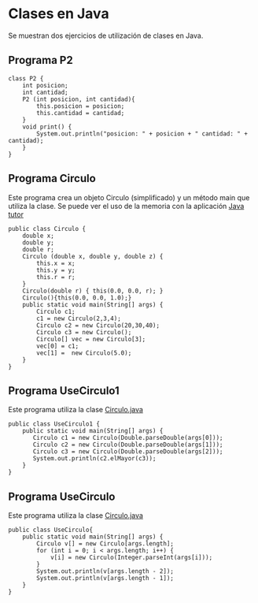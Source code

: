 # Clases en Java

Se muestran dos ejercicios de utilización de clases en Java.  

## Programa P2
```
class P2 {
    int posicion;
    int cantidad;
    P2 (int posicion, int cantidad){
        this.posicion = posicion;
        this.cantidad = cantidad;
    }
    void print() {
        System.out.println("posicion: " + posicion + " cantidad: " + cantidad); 
    }
}
```

## Programa Circulo
Este programa crea un objeto Circulo (simplificado) y un método main que utiliza la clase.
Se puede ver el uso de la memoria con la aplicación [Java tutor](http://www.pythontutor.com/java.html#mode=edit)
```
public class Circulo {
    double x;
    double y;
    double r;
    Circulo (double x, double y, double z) {
        this.x = x;
        this.y = y;
        this.r = r;
    }
    Circulo(double r) { this(0.0, 0.0, r); }
    Circulo(){this(0.0, 0.0, 1.0);}
    public static void main(String[] args) {
        Circulo c1;
        c1 = new Circulo(2,3,4);
        Circulo c2 = new Circulo(20,30,40);
        Circulo c3 = new Circulo();
        Circulo[] vec = new Circulo[3];
        vec[0] = c1;
        vec[1] =  new Circulo(5.0);
    }
}
```

## Programa UseCirculo1
Este programa utiliza la clase [Circulo.java](https://q-server.tecnun.es/codex/data/Circulo.java)
```
public class UseCirculo1 {
    public static void main(String[] args) {
       Circulo c1 = new Circulo(Double.parseDouble(args[0]));
       Circulo c2 = new Circulo(Double.parseDouble(args[1]));
       Circulo c3 = new Circulo(Double.parseDouble(args[2]));
       System.out.println(c2.elMayor(c3));
    }
}
```

## Programa UseCirculo
Este programa utiliza la clase [Circulo.java](https://q-server.tecnun.es/codex/data/Circulo.java)
```
public class UseCirculo{
    public static void main(String[] args) {
        Circulo v[] = new Circulo[args.length];
        for (int i = 0; i < args.length; i++) {
            v[i] = new Circulo(Integer.parseInt(args[i]));
        }
        System.out.println(v[args.length - 2]);
        System.out.println(v[args.length - 1]);
    }
}
```
